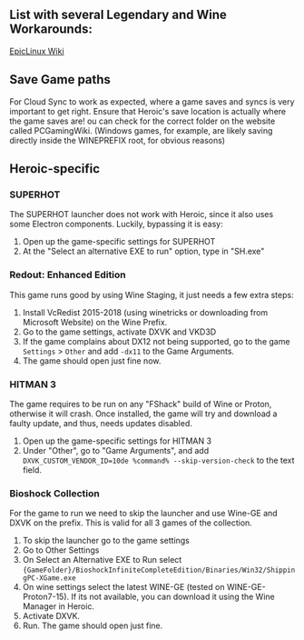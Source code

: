## List with several Legendary and Wine Workarounds:
[EpicLinux Wiki](https://github.com/CommandMC/EpicLinux/wiki)

## Save Game paths
For Cloud Sync to work as expected, where a game saves and syncs is very important to get right. Ensure that Heroic's save location is actually where the game saves are! ou can check for the correct folder on the website called PCGamingWiki. (Windows games, for example, are likely saving directly inside the WINEPREFIX root, for obvious reasons)

## Heroic-specific

### SUPERHOT
The SUPERHOT launcher does not work with Heroic, since it also uses some Electron components. Luckily, bypassing it is easy:
1. Open up the game-specific settings for SUPERHOT
2. At the "Select an alternative EXE to run" option, type in "SH.exe"


### Redout: Enhanced Edition
This game runs good by using Wine Staging, it just needs a few extra steps:
1. Install VcRedist 2015-2018 (using winetricks or downloading from Microsoft Website) on the Wine Prefix.
2. Go to the game settings, activate DXVK and VKD3D
3. If the game complains about DX12 not being supported, go to the game `Settings` > `Other` and add `-dx11` to the Game Arguments.
4. The game should open just fine now.

### HITMAN 3
The game requires to be run on any "FShack" build of Wine or Proton, otherwise it will crash. Once installed, the game will try and download a faulty update, and thus, needs updates disabled.
1. Open up the game-specific settings for HITMAN 3
2. Under "Other", go to "Game Arguments", and add `DXVK_CUSTOM_VENDOR_ID=10de %command% --skip-version-check` to the text field.

### Bioshock Collection
For the game to run we need to skip the launcher and use Wine-GE and DXVK on the prefix. This is valid for all 3 games of the collection.
1. To skip the launcher go to the game settings
2. Go to Other Settings
3. On Select an Alternative EXE to Run select `{GameFolder}/BioshockInfiniteCompleteEdition/Binaries/Win32/ShippingPC-XGame.exe`
4. On wine settings select the latest WINE-GE (tested on WINE-GE-Proton7-15). If its not available, you can download it using the Wine Manager in Heroic.
5. Activate DXVK.
6. Run. The game should open just fine.

